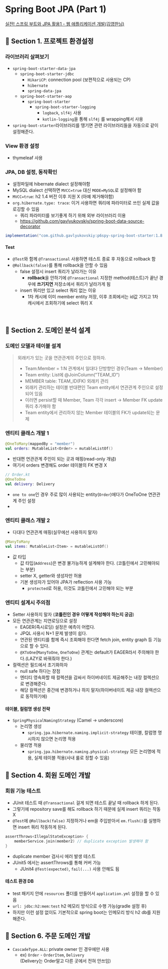 # Spring Boot JPA (Part 1)

[실전! 스프링 부트와 JPA 활용1 - 웹 애플리케이션 개발(김영한님)](https://www.inflearn.com/course/%EC%8A%A4%ED%94%84%EB%A7%81%EB%B6%80%ED%8A%B8-JPA-%ED%99%9C%EC%9A%A9-1/dashboard)

## 📌 Section 1. 프로젝트 환경설정

### 라이브러리 살펴보기
- `spring-boot-starter-data-jpa`
  - `spring-boot-starter-jdbc`
    - `HikariCP`: connection pool (보편적으로 사용되는 CP)
    - `hibernate`
    - `spring-data-jpa`
  - `spring-boot-starter-aop`
    - `spring-boot-starter`
      - `spring-boot-starter-logging`
        - `logback`, `slf4j` 사용
        - `kotlin-logging`을 통해 `slf4j` 를 wrapping해서 사용
- `spring-boot-starter`라이브러리를 땡기면 관련 라이브러리들을 자동으로 같이 설정해준다.

### View 환경 설정
- thymeleaf 사용

### JPA, DB 설정, 동작확인
- 설정파일에 hibernate dialect 설정해야함
- MySQL dialect 선택하면 `MVCC=true` 대신 `MODE=MySQL`로 설정해야 함
- `MVCC=true`: h2 1.4 버전 이후 지원 X (아예 제거해야함)
- `org.hibernate.type: trace`: 이거 사용하면 쿼리에 파라미터로 쓰인 실제 값을 로깅할 수 있음
  - 쿼리 파라미터를 보기좋게 하기 위해 외부 라이브러리 이용
  - https://github.com/gavlyukovskiy/spring-boot-data-source-decorator
```groovy
implementation("com.github.gavlyukovskiy:p6spy-spring-boot-starter:1.8.0")
```


#### Test
- `@Test`와 함께 `@Transactional` 사용하면 테스트 종료 후 자동으로 rollback 함
- `@Rollback(false)`를 통해 rollback을 안할 수 있음
  - false 설정시 insert 쿼리가 날라가는 이유
    - **rollback**을 안하기에 `@Transactional` 지정한 method(테스트)가 끝난 경우에 **쓰기지연** 저장소에서 쿼리가 날라가게 됨
  - insert 쿼리만 있고 select 쿼리 없는 이유 
    - 1차 캐시에 이미 member entity 저장, 이후 조회에서는 id값 가지고 1차 캐시에서 조회하기에 select 쿼리 X

<br>

## 📌 Section 2. 도메인 분석 설계 

### 도메인 모델과 테이블 설계
> 외래키가 있는 곳을 연관관계의 주인으로 정하자.  
> - Team:Member = 1:N 관계에서 일대다 단방향인 경우(Team -> Member)
> - Team entity: List<Member>에 @JoinColumn("TEAM_ID")
> - MEMBER table: TEAM_ID(FK) 외래키 관리
> - 외래키 관리하는 테이블 반대편인 Team entity에서 연관관계 주인으로 설정되어 있음
> - 이러면 persist할 때 Member, Team 각각 insert -> Member FK update 쿼리 추가해야 함
> - Team entity에서 관리하지 않는 Member 테이블의 FK가 update되는 문제


### 엔티티 클래스 개발 1
```kotlin
@OneToMany(mappedBy = "member")
val orders: MutableList<Order> = mutableListOf()
```
- 반대편 연관관계 주인이 되는 곳과 매핑(read-only 개념)
- 여기서 orders 변경해도 order 테이블의 FK 변경 X

```kotlin
// Order.kt
@OneToOne
val delivery: Delivery
```
- `one to one`인 경우 주로 많이 사용되는 entity(`Order`)에다가 OneToOne 연관관계 주인 설정
- 
### 엔티티 클래스 개발 2
- 다대다 연관관계 매핑(실무에선 사용하지 말자)
```kotlin
@ManyToMany
val items: MutableList<Item> = mutableListOf()
```
- 값 타입
  - 값 타입(`Address`)은 변경 불가능하게 설계해야 한다. (코틀린에서 고민해야되는 부분)
  - setter X, getter와 생성자만 허용 
  - 기본 생성자가 있어야 JPA가 reflection 사용 가능
    - `protected`로 허용, 이것도 코틀린에서 고민해야 되는 부분

### 엔티티 설계시 주의점
- Setter 사용하지 말자 (**코틀린인 경우 어떻게 작성해야 하는지 궁금**)
- 모든 연관관계는 지연로딩으로 설정
  - EAGER(즉시로딩) 설정은 예측이 어렵다.
  - JPQL 사용시 N+1 문제 발생이 쉽다.
  - 연관된 엔티티를 함께 즉시 조회해야 한다면 fetch join, entity graph 등 기능으로 할 수 있다.
  - `@XToOne`(`ManyToOne`, `OneToOne`) 관계는 default가 EAGER라서 주의해야 한다.(LAZY로 바꿔줘야 한다.)
- 컬렉션은 필드에서 초기화하자
  - null safe 하다는 장점
  - 엔티티 영속화할 때 컬렉션을 감싸서 하이버네이트 제공해주는 내장 컬렉션으로 변경해준다.
  - 해당 컬렉션은 중간에 변경하거나 하지 말자(하이버네이트 제공 내장 컬렉션으로 동작하기에)

#### 테이블, 컬럼명 생성 전략
- `SpringPhysicalNamingStrategy` (Camel -> underscore)
  - 논리명 생성
    - `spring.jpa.hibernate.naming.implicit-strategy` 테이블, 칼럼명 명시하지 않으면 논리명 적용
  - 물리명 적용
    - `spring.jpa.hibernate.naming.physical-strategy` 모든 논리명에 적용, 실제 테이블 적용(사내 룰로 정할 수 있음)

## 📌 Section 4. 회원 도메인 개발

### 회원 기능 테스트
- JUnit 테스트 때 `@Transactional` 걸게 되면 테스트 끝날 때 rollback 하게 된다.
- 그렇기에 repository save를 해도 rollback 하기 때문에 실제 insert 쿼리는 작동 X
- `@Test`에 `@Rollback(false)` 지정하거나 em을 주입받아서 `em.flush()`를 실행하면 insert 쿼리 작동하게 된다.

```kotlin
assertThrows<IllegalStateException> {
    memberService.join(member2) // duplicate exception 발생해야 함
}
```
- duplicate member 검사시 에러 발생 테스트
- JUnit5 에서는 assertThrows를 통해 커버 가능
  - JUnit4 `@Test(expected)`, `fail(...)` 사용 안해도 됨

#### 테스트 환경 DB
- test 패키지 안에 `resources` 폴더를 만들어서 `application.yml` 설정을 할 수 있음
- `url: jdbc:h2:mem:test` h2 메모리 방식으로 수행 가능(gradle 설정 후)
- 하지만 이런 설정 없이도 기본적으로 spring boot는 인메모리 방식 h2 db를 지원해준다.

## 📌 Section 6. 주문 도메인 개발

- `CascadeType.ALL`: private owner 인 경우에만 사용
  - ex) `Order` - `OrderItem`, `Delivery`  
  (Delivery는 Order말고 다른 곳에서 전혀 안쓰임)